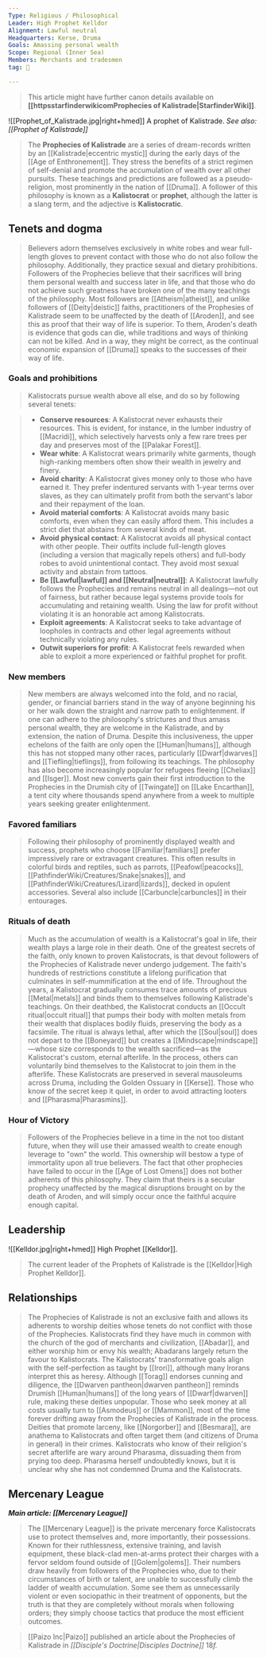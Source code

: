```yaml
---
Type: Religious / Philosophical
Leader: High Prophet Kelldor
Alignment: Lawful neutral
Headquarters: Kerse, Druma
Goals: Amassing personal wealth
Scope: Regional (Inner Sea)
Members: Merchants and tradesmen
tag: 👥

---
```






> This article might have further canon details available on **[[httpsstarfinderwikicomProphecies of Kalistrade|StarfinderWiki]]**.


![[Prophet_of_Kalistrade.jpg|right+hmed]] 
 A prophet of Kalistrade.
*See also: [[Prophet of Kalistrade]]*
> The **Prophecies of Kalistrade** are a series of dream-records written by an [[Kalistrade|eccentric mystic]] during the early days of the [[Age of Enthronement]]. They stress the benefits of a strict regimen of self-denial and promote the accumulation of wealth over all other pursuits. These teachings and predictions are followed as a pseudo-religion, most prominently in the nation of [[Druma]]. A follower of this philosophy is known as a **Kalistocrat** or **prophet**, although the latter is a slang term, and the adjective is **Kalistocratic**.



## Tenets and dogma

> Believers adorn themselves exclusively in white robes and wear full-length gloves to prevent contact with those who do not also follow the philosophy. Additionally, they practice sexual and dietary prohibitions. Followers of the Prophecies believe that their sacrifices will bring them personal wealth and success later in life, and that those who do not achieve such greatness have broken one of the many teachings of the philosophy.
> Most followers are [[Atheism|atheist]], and unlike followers of [[Deity|deistic]] faiths, practitioners of the Prophesies of Kalistrade seem to be unaffected by the death of [[Aroden]], and see this as proof that their way of life is superior. To them, Aroden's death is evidence that gods can die, while traditions and ways of thinking can not be killed. And in a way, they might be correct, as the continual economic expansion of [[Druma]] speaks to the successes of their way of life.


### Goals and prohibitions

> Kalistocrats pursue wealth above all else, and do so by following several tenets:

> - **Conserve resources**: A Kalistocrat never exhausts their resources. This is evident, for instance, in the lumber industry of [[Macridi]], which selectively harvests only a few rare trees per day and preserves most of the [[Palakar Forest]].
> - **Wear white**: A Kalistocrat wears primarily white garments, though high-ranking members often show their wealth in jewelry and finery.
> - **Avoid charity**: A Kalistocrat gives money only to those who have earned it. They prefer indentured servants with 1-year terms over slaves, as they can ultimately profit from both the servant's labor and their repayment of the loan.
> - **Avoid material comforts**: A Kalistocrat avoids many basic comforts, even when they can easily afford them. This includes a strict diet that abstains from several kinds of meat.
> - **Avoid physical contact**: A Kalistocrat avoids all physical contact with other people. Their outfits include full-length gloves (including a version that magically repels others) and full-body robes to avoid unintentional contact. They avoid most sexual activity and abstain from tattoos.
> - **Be [[Lawful|lawful]] and [[Neutral|neutral]]**: A Kalistocrat lawfully follows the Prophecies and remains neutral in all dealings—not out of fairness, but rather because legal systems provide tools for accumulating and retaining wealth. Using the law for profit without violating it is an honorable act among Kalistocrats.
> - **Exploit agreements**: A Kalistocrat seeks to take advantage of loopholes in contracts and other legal agreements without technically violating any rules.
> - **Outwit superiors for profit**: A Kalistocrat feels rewarded when able to exploit a more experienced or faithful prophet for profit.

### New members

> New members are always welcomed into the fold, and no racial, gender, or financial barriers stand in the way of anyone beginning his or her walk down the straight and narrow path to enlightenment. If one can adhere to the philosophy's strictures and thus amass personal wealth, they are welcome in the Kalistrade, and by extension, the nation of Druma. Despite this inclusiveness, the upper echelons of the faith are only open the [[Human|humans]], although this has not stopped many other races, particularly [[Dwarf|dwarves]] and [[Tiefling|tieflings]], from following its teachings. The philosophy has also become increasingly popular for refugees fleeing [[Cheliax]] and [[Isger]]. Most new converts gain their first introduction to the Prophecies in the Drumish city of [[Twingate]] on [[Lake Encarthan]], a tent city where thousands spend anywhere from a week to multiple years seeking greater enlightenment.


### Favored familiars

> Following their philosophy of prominently displayed wealth and success, prophets who choose [[Familiar|familiars]] prefer impressively rare or extravagant creatures. This often results in colorful birds and reptiles, such as parrots, [[Peafowl|peacocks]], [[PathfinderWiki/Creatures/Snake|snakes]], and [[PathfinderWiki/Creatures/Lizard|lizards]], decked in opulent accessories. Several also include [[Carbuncle|carbuncles]] in their entourages.


### Rituals of death

> Much as the accumulation of wealth is a Kalistocrat's goal in life, their wealth plays a large role in their death. One of the greatest secrets of the faith, only known to proven Kalistocrats, is that devout followers of the Prophecies of Kalistrade never undergo judgement. The faith's hundreds of restrictions constitute a lifelong purification that culminates in self-mummification at the end of life. Throughout the years, a Kalistocrat gradually consumes trace amounts of precious [[Metal|metals]] and binds them to themselves following Kalistrade's teachings. On their deathbed, the Kalistocrat conducts an [[Occult ritual|occult ritual]] that pumps their body with molten metals from their wealth that displaces bodily fluids, preserving the body as a facsimile. The ritual is always lethal, after which the [[Soul|soul]] does not depart to the [[Boneyard]] but creates a [[Mindscape|mindscape]]—whose size corresponds to the wealth sacrificed—as the Kalistocrat's custom, eternal afterlife. In the process, others can voluntarily bind themselves to the Kalistocrat to join them in the afterlife.
> These Kalistocrats are preserved in several mausoleums across Druma, including the Golden Ossuary in [[Kerse]]. Those who know of the secret keep it quiet, in order to avoid attracting looters and [[Pharasma|Pharasmins]].


### Hour of Victory

> Followers of the Prophecies believe in a time in the not too distant future, when they will use their amassed wealth to create enough leverage to "own" the world. This ownership will bestow a type of immortality upon all true believers. The fact that other prophecies have failed to occur in the [[Age of Lost Omens]] does not bother adherents of this philosophy. They claim that theirs is a secular prophecy unaffected by the magical disruptions brought on by the death of Aroden, and will simply occur once the faithful acquire enough capital.


## Leadership

![[Kelldor.jpg|right+hmed]] 
 High Prophet [[Kelldor]].
> The current leader of the Prophets of Kalistrade is the [[Kelldor|High Prophet Kelldor]].


## Relationships

> The Prophecies of Kalistrade is not an exclusive faith and allows its adherents to worship deities whose tenets do not conflict with those of the Prophecies. Kalistocrats find they have much in common with the church of the god of merchants and civilization, [[Abadar]], and either worship him or envy his wealth; Abadarans largely return the favour to Kalistocrats. The Kalistocrats' transformative goals align with the self-perfection as taught by [[Irori]], although many Irorans interpret this as heresy. Although [[Torag]] endorses cunning and diligence, the [[Dwarven pantheon|dwarven pantheon]] reminds Drumish [[Human|humans]] of the long years of [[Dwarf|dwarven]] rule, making these deities unpopular. Those who seek money at all costs usually turn to [[Asmodeus]] or [[Mammon]], most of the time forever drifting away from the Prophecies of Kalistrade in the process.
> Deities that promote larceny, like [[Norgorber]] and [[Besmara]], are anathema to Kalistocrats and often target them (and citizens of Druma in general) in their crimes. Kalistocrats who know of their religion's secret afterlife are wary around Pharasma, dissuading them from prying too deep. Pharasma herself undoubtedly knows, but it is unclear why she has not condemned Druma and the Kalistocrats.


## Mercenary League

***Main article: [[Mercenary League]]***
> The [[Mercenary League]] is the private mercenary force Kalistocrats use to protect themselves and, more importantly, their possessions. Known for their ruthlessness, extensive training, and lavish equipment, these black-clad men-at-arms protect their charges with a fervor seldom found outside of [[Golem|golems]]. Their numbers draw heavily from followers of the Prophecies who, due to their circumstances of birth or talent, are unable to successfully climb the ladder of wealth accumulation. Some see them as unnecessarily violent or even sociopathic in their treatment of opponents, but the truth is that they are completely without morals when following orders; they simply choose tactics that produce the most efficient outcomes.


> [[Paizo Inc|Paizo]] published an article about the Prophecies of Kalistrade in *[[Disciple's Doctrine|Disciples Doctrine]]* 18*f.*








